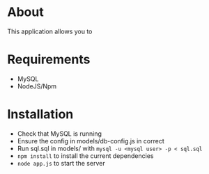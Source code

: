 # About
This application allows you to 

# Requirements
* MySQL 
* NodeJS/Npm

# Installation
* Check that MySQL is running 
* Ensure the config in models/db-config.js in correct
* Run sql.sql in models/ with `mysql -u <mysql user> -p < sql.sql`
* `npm install` to install the current dependencies
* `node app.js` to start the server